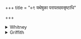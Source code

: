+++
title = "०९ यथेषुका परापतदवसृष्टाधि"

+++

<details><summary>Whitney</summary>

### Translation
9. As the arrow flew forth, let loose from the bow—so be thy etc. etc.

### Notes
Instead of *parā॰ápatat* in **a**, we should expect *parā॰pátat*, the  
equivalent of a present.  
  
It is easy to reduce this hymn to the substance of four verses, the norm  
of the book, by striking out vss. 2-5, as plainly secondary variations  
of vs. 1, and combining vss. 7-8 (as in Ppp.) into one verse, with  
omission of the sense-disturbing refrain.
</details>

<details><summary>Griffith</summary>

Even as the arrow flies away when loosened from the archer's bow, Thus let the burthen be discharged from channels that are checked no more.
</details>
